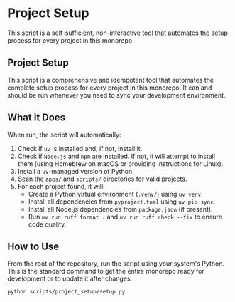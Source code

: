 # Project Setup

This script is a self-sufficient, non-interactive tool that automates the setup process for every project in this monorepo.

## Project Setup

This script is a comprehensive and idempotent tool that automates the complete setup process for every project in this monorepo. It can and should be run whenever you need to sync your development environment.

## What it Does

When run, the script will automatically:

1.  Check if `uv` is installed and, if not, install it.
2.  Check if `Node.js` and `npm` are installed. If not, it will attempt to install them (using Homebrew on macOS or providing instructions for Linux).
3.  Install a `uv`-managed version of Python.
4.  Scan the `apps/` and `scripts/` directories for valid projects.
5.  For each project found, it will:
    -   Create a Python virtual environment (`.venv/`) using `uv venv`.
    -   Install all dependencies from `pyproject.toml` using `uv pip sync`.
    -   Install all Node.js dependencies from `package.json` (if present).
    -   Run `uv run ruff format .` and `uv run ruff check --fix` to ensure code quality.

## How to Use

From the root of the repository, run the script using your system's Python. This is the standard command to get the entire monorepo ready for development or to update it after changes.

```bash
python scripts/project_setup/setup.py
```
